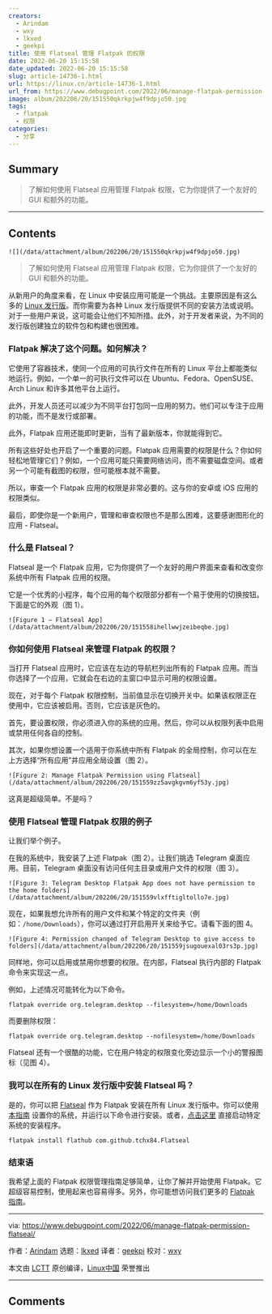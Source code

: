 ```yaml
---
creators:
  - Arindam
  - wxy
  - lkxed
  - geekpi
title: 使用 Flatseal 管理 Flatpak 的权限
date: 2022-06-20 15:15:58
date_updated: 2022-06-20 15:15:58
slug: article-14736-1.html
url: https://linux.cn/article-14736-1.html
url_from: https://www.debugpoint.com/2022/06/manage-flatpak-permission-flatseal/
image: album/202206/20/151550qkrkpjw4f9dpjo50.jpg
tags:
  - flatpak
  - 权限
categories:
  - 分享
---
```


## Summary

> 了解如何使用 Flatseal 应用管理 Flatpak 权限，它为你提供了一个友好的 GUI 和额外的功能。

***

<!-- more -->

## Contents

`![](/data/attachment/album/202206/20/151550qkrkpjw4f9dpjo50.jpg)`

> 
> 了解如何使用 Flatseal 应用管理 Flatpak 权限，它为你提供了一个友好的 GUI 和额外的功能。
> 
> 
> 

从新用户的角度来看，在 Linux 中安装应用可能是一个挑战。主要原因是有这么多的 [Linux 发行版](https://www.debugpoint.com/category/distributions)。而你需要为各种 Linux 发行版提供不同的安装方法或说明。对于一些用户来说，这可能会让他们不知所措。此外，对于开发者来说，为不同的发行版创建独立的软件包和构建也很困难。

### Flatpak 解决了这个问题。如何解决？

它使用了容器技术，使同一个应用的可执行文件在所有的 Linux 平台上都能类似地运行。例如，一个单一的可执行文件可以在 Ubuntu、Fedora、OpenSUSE、Arch Linux 和许多其他平台上运行。

此外，开发人员还可以减少为不同平台打包同一应用的努力。他们可以专注于应用的功能，而不是发行或部署。

此外，Flatpak 应用还能即时更新，当有了最新版本，你就能得到它。

所有这些好处也开启了一个重要的问题。Flatpak 应用需要的权限是什么？你如何轻松地管理它们？例如，一个应用可能只需要网络访问，而不需要磁盘空间。或者另一个可能有截图的权限，但可能根本就不需要。

所以，审查一个 Flatpak 应用的权限是非常必要的。这与你的安卓或 iOS 应用的权限类似。

最后，即使你是一个新用户，管理和审查权限也不是那么困难，这要感谢图形化的应用 - Flatseal。

### 什么是 Flatseal？

Flatseal 是一个 Flatpak 应用，它为你提供了一个友好的用户界面来查看和改变你系统中所有 Flatpak 应用的权限。

它是一个优秀的小程序，每个应用的每个权限部分都有一个易于使用的切换按钮。下面是它的外观（图 1）。

`![Figure 1 – Flatseal App](/data/attachment/album/202206/20/151558ihellwwjzeibeqbe.jpg)`

### 你如何使用 Flatseal 来管理 Flatpak 的权限？

当打开 Flatseal 应用时，它应该在左边的导航栏列出所有的 Flatpak 应用。而当你选择了一个应用，它就会在右边的主窗口中显示可用的权限设置。

现在，对于每个 Flatpak 权限控制，当前值显示在切换开关中。如果该权限正在使用中，它应该被启用。否则，它应该是灰色的。

首先，要设置权限，你必须进入你的系统的应用。然后，你可以从权限列表中启用或禁用任何各自的控制。

其次，如果你想设置一个适用于你系统中所有 Flatpak 的全局控制，你可以在左上方选择“所有应用”并应用全局设置（图 2）。

`![Figure 2: Manage Flatpak Permission using Flatseal](/data/attachment/album/202206/20/151559zz5avgkgvm6yf53y.jpg)`

这真是超级简单。不是吗？

### 使用 Flatseal 管理 Flatpak 权限的例子

让我们举个例子。

在我的系统中，我安装了上述 Flatpak（图 2）。让我们挑选 Telegram 桌面应用。目前，Telegram 桌面没有访问任何主目录或用户文件的权限（图 3）。

`![Figure 3: Telegram Desktop Flatpak App does not have permission to the home folders](/data/attachment/album/202206/20/151559vlxfftigltollo7e.jpg)`

现在，如果我想允许所有的用户文件和某个特定的文件夹（例如：`/home/Downloads`），你可以通过打开启用开关来给予它。请看下面的图 4。

`![Figure 4: Permission changed of Telegram Desktop to give access to folders](/data/attachment/album/202206/20/151559jsugouexal03rs3p.jpg)`

同样地，你可以启用或禁用你想要的权限。在内部，Flatseal 执行内部的 Flatpak 命令来实现这一点。

例如，上述情况可能转化为以下命令。

```shell
flatpak override org.telegram.desktop --filesystem=/home/Downloads
```

而要删除权限：

```shell
flatpak override org.telegram.desktop --nofilesystem=/home/Downloads
```

Flatseal 还有一个很酷的功能，它在用户特定的权限变化旁边显示一个小的警报图标（见图 4）。

### 我可以在所有的 Linux 发行版中安装 Flatseal 吗？

是的，你可以把 [Flatseal](https://flathub.org/apps/details/com.github.tchx84.Flatseal) 作为 Flatpak 安装在所有 Linux 发行版中。你可以使用 [本指南](https://flatpak.org/setup/) 设置你的系统，并运行以下命令进行安装。或者，[点击这里](https://dl.flathub.org/repo/appstream/com.github.tchx84.Flatseal.flatpakref) 直接启动特定系统的安装程序。

```shell
flatpak install flathub com.github.tchx84.Flatseal
```

### 结束语

我希望上面的 Flatpak 权限管理指南足够简单，让你了解并开始使用 Flatpak。它超级容易控制，使用起来也容易得多。另外，你可能想访问我们更多的 [Flatpak 指南](https://www.debugpoint.com/tag/flatpak/)。

---

via: <https://www.debugpoint.com/2022/06/manage-flatpak-permission-flatseal/>

作者：[Arindam](https://www.debugpoint.com/author/admin1/) 选题：[lkxed](https://github.com/lkxed) 译者：[geekpi](https://github.com/geekpi) 校对：[wxy](https://github.com/wxy)

本文由 [LCTT](https://github.com/LCTT/TranslateProject) 原创编译，[Linux中国](https://linux.cn/) 荣誉推出

***

## Comments
